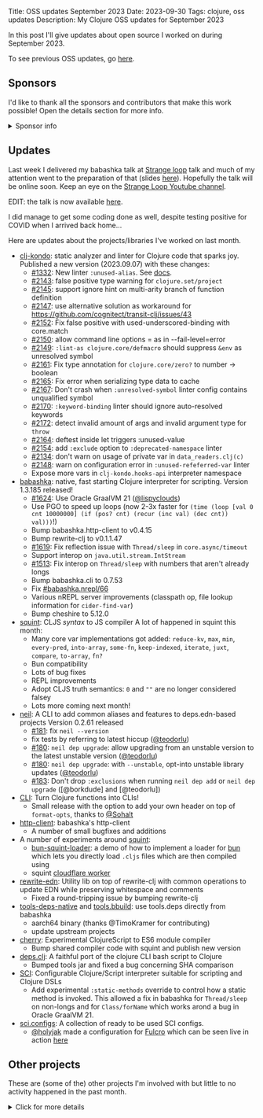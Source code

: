 Title: OSS updates September 2023
Date: 2023-09-30
Tags: clojure, oss updates
Description: My Clojure OSS updates for September 2023

In this post I'll give updates about open source I worked on during September 2023.

To see previous OSS updates, go [here](https://blog.michielborkent.nl/tags/oss-updates.html).

## Sponsors

I'd like to thank all the sponsors and contributors that make
this work possible! Open the details section for more info.

<details>
<summary>Sponsor info</summary>
Top sponsors:

- [Clojurists Together](https://clojuriststogether.org/)
- [Roam Research](https://roamresearch.com/)
- [Nextjournal](https://nextjournal.com/)
- [Toyokumo](https://toyokumo.co.jp/)
- [Cognitect](https://www.cognitect.com/)
- [Kepler16](https://kepler16.com/)
- [Pitch](https://github.com/pitch-io)

If you want to ensure that the projects I work on are sustainably maintained,
you can sponsor this work in the following ways. Thank you!

- [Github Sponsors](https://github.com/sponsors/borkdude)
- The [Babaska](https://opencollective.com/babashka) or [Clj-kondo](https://opencollective.com/clj-kondo) OpenCollective
- [Ko-fi](https://ko-fi.com/borkdude)
- [Patreon](https://www.patreon.com/borkdude)
- [Clojurists Together](https://www.clojuriststogether.org/)

If you're used to sponsoring through some other means which isn't listed above, please get in touch.

On to the projects that I've been working on!
</details>

<!--

sources: https://github.com/borkdude
local ~/dev and ~/dev/babashka dir (since github doesn't show all repos)

-->

## Updates

Last week I delivered my babashka talk at [Strange
loop](https://www.thestrangeloop.com/2023/babashka-a-meta-circular-clojure-interpreter-for-the-command-line.html)
talk and much of my attention went to the preparation of that (slides
[here](https://speakerdeck.com/borkdude/babashka-a-meta-circular-clojure-interpreter-for-the-command-line-at-strange-loop-2023)). Hopefully
the talk will be online soon. Keep an eye on the [Strange Loop Youtube
channel](https://www.youtube.com/playlist?list=PLcGKfGEEONaBNsY_bOj8IhbCPvj6OAdWo).

EDIT: the talk is now available [here](https://www.youtube.com/watch?v=DHtRfO3Bp90).

I did manage to get some coding done as well, despite testing positive for COVID
when I arrived back home...

Here are updates about the projects/libraries I've worked on last month.

- [clj-kondo](https://github.com/clj-kondo/clj-kondo): static analyzer and linter for Clojure code that sparks joy.
  Published a new version (2023.09.07) with these changes:
  - [#1332](https://github.com/clj-kondo/clj-kondo/issues/1332): New linter `:unused-alias`. See [docs](doc/linters.md).
  - [#2143](https://github.com/clj-kondo/clj-kondo/issues/2143): false positive type warning for `clojure.set/project`
  - [#2145](https://github.com/clj-kondo/clj-kondo/issues/2145): support ignore hint on multi-arity branch of function definition
  - [#2147](https://github.com/clj-kondo/clj-kondo/issues/2147): use alternative solution as workaround for https://github.com/cognitect/transit-clj/issues/43
  - [#2152](https://github.com/clj-kondo/clj-kondo/issues/2152): Fix false positive with used-underscored-binding with core.match
  - [#2150](https://github.com/clj-kondo/clj-kondo/issues/2150): allow command line options = as in --fail-level=error
  - [#2149](https://github.com/clj-kondo/clj-kondo/issues/2149): `:lint-as clojure.core/defmacro` should suppress `&env` as unresolved symbol
  - [#2161](https://github.com/clj-kondo/clj-kondo/issues/2161): Fix type annotation for `clojure.core/zero?` to number -> boolean
  - [#2165](https://github.com/clj-kondo/clj-kondo/issues/2165): Fix error when serializing type data to cache
  - [#2167](https://github.com/clj-kondo/clj-kondo/issues/2167): Don't crash when `:unresolved-symbol` linter config contains unqualified symbol
  - [#2170](https://github.com/clj-kondo/clj-kondo/issues/2170): `:keyword-binding` linter should ignore auto-resolved keywords
  - [#2172](https://github.com/clj-kondo/clj-kondo/issues/2172): detect invalid amount of args and invalid argument type for `throw`
  - [#2164](https://github.com/clj-kondo/clj-kondo/issues/2164): deftest inside let triggers :unused-value
  - [#2154](https://github.com/clj-kondo/clj-kondo/issues/2154): add `:exclude` option to `:deprecated-namespace` linter
  - [#2134](https://github.com/clj-kondo/clj-kondo/issues/2134): don't warn on usage of private var in `data_readers.clj(c)`
  - [#2148](https://github.com/clj-kondo/clj-kondo/issues/2148): warn on configuration error in `:unused-refeferred-var` linter
  - Expose more vars in `clj-kondo.hooks-api` interpreter namespace
- [babashka](https://github.com/babashka/babashka): native, fast starting Clojure interpreter for scripting.
  Version 1.3.185 released!
  - [#1624](https://github.com/babashka/babashka/pull/1624): Use Oracle GraalVM 21 ([@lispyclouds](https://github.com/lispyclouds))
  - Use PGO to speed up loops (now 2-3x faster for `(time (loop [val 0 cnt 10000000] (if (pos? cnt) (recur (inc val) (dec cnt)) val)))`!)
  - Bump babashka.http-client to v0.4.15
  - Bump rewrite-clj to v0.1.1.47
  - [#1619](https://github.com/babashka/babashka/issues/1619): Fix reflection issue with `Thread/sleep` in `core.async/timeout`
  - Support interop on `java.util.stream.IntStream`
  - [#1513](https://github.com/babashka/babashka/issues/1513): Fix interop on `Thread/sleep` with numbers that aren't already longs
  - Bump babashka.cli to 0.7.53
  - Fix [#babashka.nrepl/66](https://github.com/babashka/babashka.nrepl/issues/66)
  - Various nREPL server improvements (classpath op, file lookup information for `cider-find-var`)
  - Bump cheshire to 5.12.0
- [squint](https://github.com/squint-cljs/squint): CLJS _syntax_ to JS compiler
  A lot of happened in squint this month:
  - Many core var implementations got added: `reduce-kv`, `max`, `min`,
  `every-pred`, `into-array`, `some-fn`, `keep-indexed`, `iterate`, `juxt`, `compare`, `to-array`, `fn?`
  - Bun compatibility
  - Lots of bug fixes
  - REPL improvements
  - Adopt CLJS truth semantics: `0` and `""` are no longer considered falsey
  - Lots more coming next month!
- [neil](https://github.com/babashka/neil): A CLI to add common aliases and features to deps.edn-based projects
  Version 0.2.61 released
  - [#181](https://github.com/babashka/neil/issues/181): fix `neil --version`
  - fix tests by referring to latest hiccup ([@teodorlu](https://github.com/teodorlu))
  - [#180](https://github.com/babashka/neil/issues/180): `neil dep upgrade`: allow upgrading from an unstable version to the latest unstable version ([@teodorlu](https://github.com/teodorlu))
  - [#180](https://github.com/babashka/neil/issues/180): `neil dep upgrade`: with `--unstable`, opt-into unstable library updates ([@teodorlu](https://github.com/teodorlu))
  - [#183](https://github.com/babashka/neil/issues/183): Don't drop `:exclusions` when running `neil dep add` or `neil dep upgrade` ([@borkdude] and [@teodorlu])
- [CLI](https://github.com/babashka/cli): Turn Clojure functions into CLIs!
  - Small release with the option to add your own header on top of `format-opts`, thanks to [@Sohalt](https://github.com/Sohalt)
- [http-client](https://github.com/babashka/http-client): babashka's http-client
  - A number of small bugfixes and additions
- A number of experiments around [squint](https://github.com/squint-cljs/squint):
  - [bun-squint-loader](https://github.com/borkdude/bun-squint-loader): a demo
  of how to implement a loader for [bun](https://github.com/oven-sh/bun) which
  lets you directly load `.cljs` files which are then compiled using
  - squint [cloudflare worker](https://github.com/borkdude/squint-bun-cloudflare)
- [rewrite-edn](https://github.com/borkdude/rewrite-edn): Utility lib on top of
  rewrite-clj with common operations to update EDN while preserving whitespace
  and comments
  - Fixed a round-tripping issue by bumping rewrite-clj
- [tools-deps-native](https://github.com/babashka/tools-deps-native) and [tools.bbuild](https://github.com/babashka/tools.bbuild): use tools.deps directly from babashka
  - aarch64 binary (thanks @TimoKramer for contributing)
  - update upstream projects
- [cherry](https://github.com/squint-cljs/cherry): Experimental ClojureScript to ES6 module compiler
  - Bump shared compiler code with squint and publish new version
- [deps.clj](https://github.com/borkdude/deps.clj): A faithful port of the clojure CLI bash script to Clojure
  - Bumped tools jar and fixed a bug concerning SHA comparison
- [SCI](https://github.com/babashka/sci): Configurable Clojure/Script interpreter suitable for scripting and Clojure DSLs
  - Add experimental `:static-methods` override to control how a static method is
    invoked. This allowed a fix in babashka for `Thread/sleep` on non-longs and
    for `Class/forName` which works arond a bug in Oracle GraalVM 21.
- [sci.configs](https://github.com/babashka/sci.configs): A collection of ready to be used SCI configs.
  - [@holyjak](https://github.com/holyjak) made a configuration for [Fulcro](https://github.com/fulcrologic/fulcro) which can be seen live in action [here](https://blog.jakubholy.net/2023/interactive-code-snippets-fulcro/)

## Other projects

These are (some of the) other projects I'm involved with but little to no activity
happened in the past month.

<details>
<summary>Click for more details</summary>
- [jet](https://github.com/borkdude/jet): CLI to transform between JSON, EDN, YAML and Transit using Clojure
- [quickdoc](https://github.com/borkdude/quickdoc): Quick and minimal API doc generation for Clojure
- [nbb](https://github.com/babashka/nbb): Scripting in Clojure on Node.js using SCI
- [pod-babashka-go-sqlite3](https://github.com/babashka/pod-babashka-go-sqlite3): A babashka pod for interacting with sqlite3
- [pod-babashka-fswatcher](https://github.com/babashka/pod-babashka-fswatcher): babashka filewatcher pod
- [edamame](https://github.com/borkdude/edamame): Configurable EDN/Clojure parser with location metadata
- [lein-clj-kondo](https://github.com/clj-kondo/lein-clj-kondo): a leiningen plugin for clj-kondo
- [lein2deps](https://github.com/borkdude/lein2deps): leiningen to deps.edn converter
- [scittle](https://github.com/babashka/scittle): Execute Clojure(Script) directly from browser script tags via SCI
- [sql pods](https://github.com/babashka/babashka-sql-pods): babashka pods for SQL databases
- [cljs-showcase](https://github.com/borkdude/cljs-showcase): Showcase CLJS libs using SCI
- [fs](https://github.com/babashka/fs) - File system utility library for Clojure
- [process](https://github.com/babashka/process): Clojure library for shelling out / spawning sub-processes
- [babashka.book](https://github.com/babashka/book): Babashka manual
- [instaparse-bb](https://github.com/babashka/instaparse-bb)
- [rewrite-clj](https://github.com/clj-commons/rewrite-clj): Rewrite Clojure code and edn
- [pod-babashka-buddy](https://github.com/babashka/pod-babashka-buddy): A pod around buddy core (Cryptographic Api for Clojure).
- [gh-release-artifact](https://github.com/borkdude/gh-release-artifact): Upload artifacts to Github releases idempotently
- [carve](https://github.com/borkdude/carve) - Remove unused Clojure vars
- [grasp](https://github.com/borkdude/grasp): Grep Clojure code using clojure.spec regexes
- [quickblog](https://github.com/borkdude/quickblog): Light-weight static blog engine for Clojure and babashka
- [4ever-clojure](https://github.com/oxalorg/4ever-clojure) - Pure CLJS version of 4clojure, meant to run forever!
- [pod-babashka-lanterna](https://github.com/babashka/pod-babashka-lanterna): Interact with clojure-lanterna from babashka
- [joyride](https://github.com/BetterThanTomorrow/joyride): VSCode CLJS scripting and REPL (via [SCI](https://github.com/babashka/sci))
- [clj2el](https://borkdude.github.io/clj2el/): transpile Clojure to elisp
- [deflet](https://github.com/borkdude/deflet): make let-expressions REPL-friendly!
- [babashka.json](https://github.com/babashka/json): babashka JSON library/adapter
- [deps.add-lib](https://github.com/borkdude/deps.add-lib): Clojure 1.12's add-lib feature for leiningen and/or other environments without a specific version of the clojure CLI

</details>

